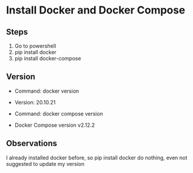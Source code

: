 # Install Docker and Docker Compose

## Steps

1) Go to powershell
2) pip install docker
3) pip install docker-compose

## Version

- Command: docker version
- Version:           20.10.21

- Command: docker compose version
- Docker Compose version v2.12.2

## Observations

I already installed docker before, so pip install docker do nothing, even not suggested to update my version
